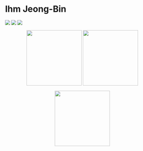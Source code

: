 # Ihm Jeong-Bin

<p>
  <a href="https://ihmmaru99.github.io/" target="_blank"><img src="https://img.shields.io/badge/Tech_Blog-222222?style=flat-square&logo=githubpages&logoColor=white"/></a>
  <a href="https://instagram.com/ihmmaru99/" target="_blank"><img src="https://img.shields.io/badge/Insta-E4405F?style=flat-square&logo=instagram&logoColor=white"/></a>
  <a href="mailto:ihmmaru99@gmail.com" target="_blank"><img src="https://img.shields.io/badge/ihmmaru99@gmail.com-EA4335?style=flat-square&logo=Gmail&logoColor=white"/></a>
</p>

<p align="center">
<img height="180em" src="https://github-readme-stats-ndrd.vercel.app/api?username=ihmmaru99&show_icons=true" />
<img height="180em" src="https://github-readme-stats-ndrd.vercel.app/api/top-langs/?username=ihmmaru99&layout=compact&hide=jupyter%20notebook" />
</p>
<p align="center">
  <img height="180em" src="http://mazassumnida.wtf/api/v2/generate_badge?boj=ihmmaru99" />
</p>

